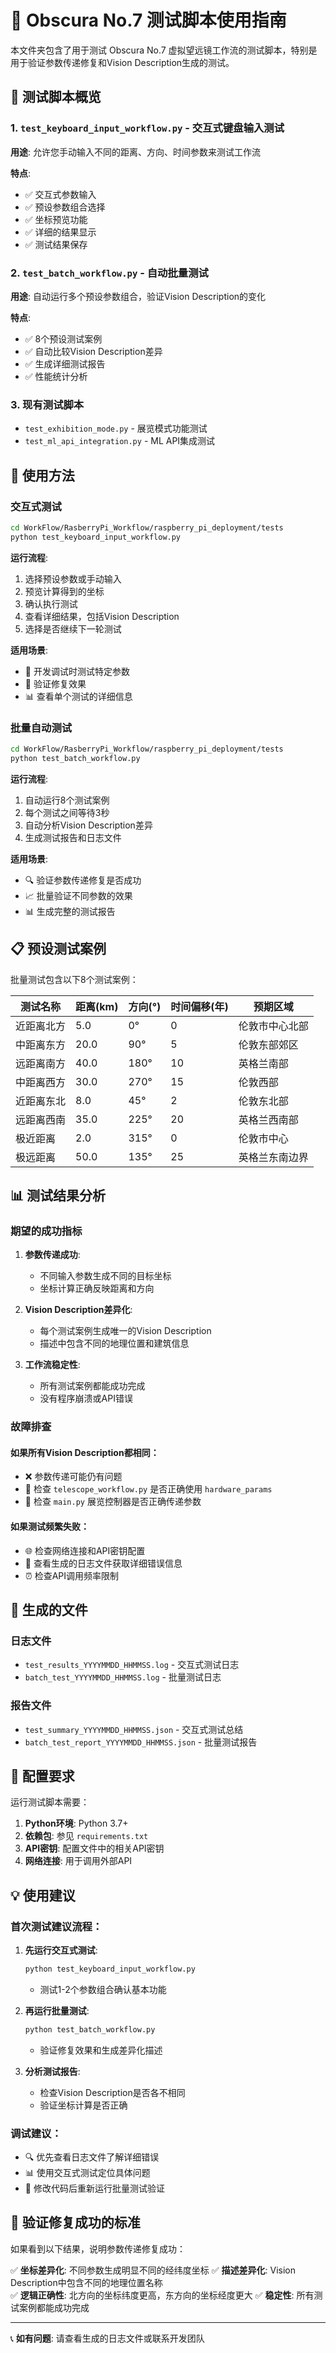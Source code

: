 # 🧪 Obscura No.7 测试脚本使用指南

本文件夹包含了用于测试 Obscura No.7 虚拟望远镜工作流的测试脚本，特别是用于验证参数传递修复和Vision Description生成的测试。

## 📁 测试脚本概览

### 1. `test_keyboard_input_workflow.py` - 交互式键盘输入测试
**用途**: 允许您手动输入不同的距离、方向、时间参数来测试工作流

**特点**:
- ✅ 交互式参数输入
- ✅ 预设参数组合选择
- ✅ 坐标预览功能
- ✅ 详细的结果显示
- ✅ 测试结果保存

### 2. `test_batch_workflow.py` - 自动批量测试
**用途**: 自动运行多个预设参数组合，验证Vision Description的变化

**特点**:
- ✅ 8个预设测试案例
- ✅ 自动比较Vision Description差异
- ✅ 生成详细测试报告
- ✅ 性能统计分析

### 3. 现有测试脚本
- `test_exhibition_mode.py` - 展览模式功能测试
- `test_ml_api_integration.py` - ML API集成测试

## 🚀 使用方法

### 交互式测试

```bash
cd WorkFlow/RasberryPi_Workflow/raspberry_pi_deployment/tests
python test_keyboard_input_workflow.py
```

**运行流程**:
1. 选择预设参数或手动输入
2. 预览计算得到的坐标
3. 确认执行测试
4. 查看详细结果，包括Vision Description
5. 选择是否继续下一轮测试

**适用场景**:
- 🔧 开发调试时测试特定参数
- 🎯 验证修复效果
- 📊 查看单个测试的详细信息

### 批量自动测试

```bash
cd WorkFlow/RasberryPi_Workflow/raspberry_pi_deployment/tests
python test_batch_workflow.py
```

**运行流程**:
1. 自动运行8个测试案例
2. 每个测试之间等待3秒
3. 自动分析Vision Description差异
4. 生成测试报告和日志文件

**适用场景**:
- 🔍 验证参数传递修复是否成功
- 📈 批量验证不同参数的效果
- 📊 生成完整的测试报告

## 📋 预设测试案例

批量测试包含以下8个测试案例：

| 测试名称 | 距离(km) | 方向(°) | 时间偏移(年) | 预期区域 |
|---------|---------|---------|-------------|----------|
| 近距离北方 | 5.0 | 0° | 0 | 伦敦市中心北部 |
| 中距离东方 | 20.0 | 90° | 5 | 伦敦东部郊区 |
| 远距离南方 | 40.0 | 180° | 10 | 英格兰南部 |
| 中距离西方 | 30.0 | 270° | 15 | 伦敦西部 |
| 近距离东北 | 8.0 | 45° | 2 | 伦敦东北部 |
| 远距离西南 | 35.0 | 225° | 20 | 英格兰西南部 |
| 极近距离 | 2.0 | 315° | 0 | 伦敦市中心 |
| 极远距离 | 50.0 | 135° | 25 | 英格兰东南边界 |

## 📊 测试结果分析

### 期望的成功指标

1. **参数传递成功**:
   - 不同输入参数生成不同的目标坐标
   - 坐标计算正确反映距离和方向

2. **Vision Description差异化**:
   - 每个测试案例生成唯一的Vision Description
   - 描述中包含不同的地理位置和建筑信息

3. **工作流稳定性**:
   - 所有测试案例都能成功完成
   - 没有程序崩溃或API错误

### 故障排查

#### 如果所有Vision Description都相同：
- ❌ 参数传递可能仍有问题
- 🔧 检查 `telescope_workflow.py` 是否正确使用 `hardware_params`
- 🔧 检查 `main.py` 展览控制器是否正确传递参数

#### 如果测试频繁失败：
- 🌐 检查网络连接和API密钥配置
- 🔧 查看生成的日志文件获取详细错误信息
- ⏰ 检查API调用频率限制

## 📄 生成的文件

### 日志文件
- `test_results_YYYYMMDD_HHMMSS.log` - 交互式测试日志
- `batch_test_YYYYMMDD_HHMMSS.log` - 批量测试日志

### 报告文件
- `test_summary_YYYYMMDD_HHMMSS.json` - 交互式测试总结
- `batch_test_report_YYYYMMDD_HHMMSS.json` - 批量测试报告

## 🔧 配置要求

运行测试脚本需要：

1. **Python环境**: Python 3.7+
2. **依赖包**: 参见 `requirements.txt`
3. **API密钥**: 配置文件中的相关API密钥
4. **网络连接**: 用于调用外部API

## 💡 使用建议

### 首次测试建议流程：

1. **先运行交互式测试**:
   ```bash
   python test_keyboard_input_workflow.py
   ```
   - 测试1-2个参数组合确认基本功能

2. **再运行批量测试**:
   ```bash
   python test_batch_workflow.py
   ```
   - 验证修复效果和生成差异化描述

3. **分析测试报告**:
   - 检查Vision Description是否各不相同
   - 验证坐标计算是否正确

### 调试建议：

- 🔍 优先查看日志文件了解详细错误
- 📊 使用交互式测试定位具体问题
- 🔄 修改代码后重新运行批量测试验证

## 🎯 验证修复成功的标准

如果看到以下结果，说明参数传递修复成功：

✅ **坐标差异化**: 不同参数生成明显不同的经纬度坐标
✅ **描述差异化**: Vision Description中包含不同的地理位置名称  
✅ **逻辑正确性**: 北方向的坐标纬度更高，东方向的坐标经度更大
✅ **稳定性**: 所有测试案例都能成功完成

---

📞 **如有问题**: 请查看生成的日志文件或联系开发团队 